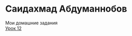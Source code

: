 # Саидахмад Абдуманнобов
Мои домашние задания   
[Урок 12](https://saidahmadabdumannobov.github.io/lesson12/ "Моя готовая домашка")
